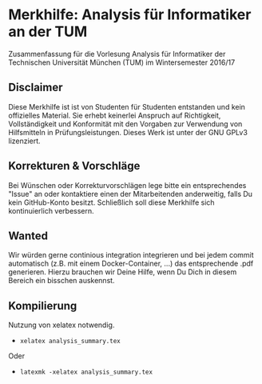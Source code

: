 # Merkhilfe: Analysis für Informatiker an der TUM
Zusammenfassung für die Vorlesung Analysis für Informatiker der Technischen Universität München (TUM) im Wintersemester 2016/17

## Disclaimer
Diese Merkhilfe ist ist von Studenten für Studenten entstanden und kein offizielles Material. Sie erhebt keinerlei Anspruch auf Richtigkeit, Vollständigkeit und Konformität mit den Vorgaben zur Verwendung von Hilfsmitteln in Prüfungsleistungen. Dieses Werk ist unter der GNU GPLv3 lizenziert.

## Korrekturen & Vorschläge
Bei Wünschen oder Korrekturvorschlägen lege bitte ein entsprechendes "Issue" an oder kontaktiere einen der Mitarbeitenden anderweitig, falls Du kein GitHub-Konto besitzt. Schließlich soll diese Merkhilfe sich kontinuierlich verbessern.

## Wanted
Wir würden gerne continious integration integrieren und bei jedem commit automatisch (z.B. mit einem Docker-Container, ...) das entsprechende .pdf generieren. Hierzu brauchen wir Deine Hilfe, wenn Du Dich in diesem Bereich ein bisschen auskennst.

## Kompilierung
Nutzung von xelatex notwendig.

* ```xelatex analysis_summary.tex```

Oder

* ```latexmk -xelatex analysis_summary.tex```
